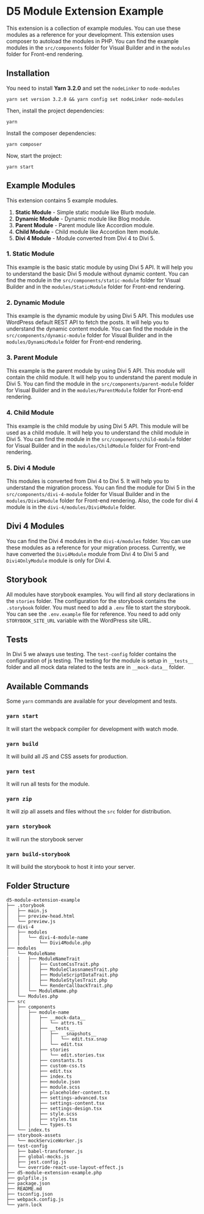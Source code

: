 # D5 Module Extension Example
This extension is a collection of example modules. You can use these modules as a reference for your development. This extension uses composer to autoload the modules in PHP. You can find the example modules in the `src/components` folder for Visual Builder and in the `modules` folder for Front-end rendering.

## Installation
You need to install **Yarn 3.2.0** and set the `nodeLinker` to `node-modules`
```
yarn set version 3.2.0 && yarn config set nodeLinker node-modules
```

Then, install the project dependencies:
```
yarn
```

Install the composer dependencies:
```
yarn composer
```

Now, start the project:
```
yarn start
```

## Example Modules
This extension contains 5 example modules.
1. **Static Module** - Simple static module like Blurb module.
2. **Dynamic Module** - Dynamic module like Blog module.
3. **Parent Module** - Parent module like Accordion module.
4. **Child Module** - Child module like Accordion Item module.
5. **Divi 4 Module** - Module converted from Divi 4 to Divi 5.

### 1. Static Module
This example is the basic static module by using Divi 5 API. It will help you to understand the basic Divi 5 module without dynamic content. You can find the module in the `src/components/static-module` folder for Visual Builder and in the `modules/StaticModule` folder for Front-end rendering.

### 2. Dynamic Module
This example is the dynamic module by using Divi 5 API. This modules use WordPress default REST API to fetch the posts. It will help you to understand the dynamic content module. You can find the module in the `src/components/dynamic-module` folder for Visual Builder and in the `modules/DynamicModule` folder for Front-end rendering.

### 3. Parent Module
This example is the parent module by using Divi 5 API. This module will contain the child module. It will help you to understand the parent module in Divi 5. You can find the module in the `src/components/parent-module` folder for Visual Builder and in the `modules/ParentModule` folder for Front-end rendering.

### 4. Child Module
This example is the child module by using Divi 5 API. This module will be used as a child module. It will help you to understand the child module in Divi 5. You can find the module in the `src/components/child-module` folder for Visual Builder and in the `modules/ChildModule` folder for Front-end rendering.

### 5. Divi 4 Module
This modules is converted from Divi 4 to Divi 5. It will help you to understand the migration process. You can find the module for Divi 5 in the `src/components/divi-4-module` folder for Visual Builder and in the `modules/Divi4Module` folder for Front-end rendering. Also, the code for divi 4 module is in the `divi-4/modules/Divi4Module` folder.

## Divi 4 Modules
You can find the Divi 4 modules in the `divi-4/modules` folder. You can use these modules as a reference for your migration process. Currently, we have converted the `Divi4Module` module from Divi 4 to Divi 5 and `Divi4OnlyModule` module is only for Divi 4.

## Storybook
All modules have storybook examples. You will find all story declarations in the `stories` folder. The configuration for the storybook contains the `.storybook` folder. You must need to add a `.env` file to start the storybook. You can see the `.env.example` file for reference. You need to add only `STORYBOOK_SITE_URL` variable with the WordPress site URL.

## Tests
In Divi 5 we always use testing. The `test-config` folder contains the configuration of js testing. The testing for the module is setup in `__tests__` folder and all mock data related to the tests are in `__mock-data__` folder.

## Available Commands
Some `yarn` commands are available for your development and tests.

### `yarn start`
It will start the webpack compiler for development with watch mode.

### `yarn build`
It will build all JS and CSS assets for production.

### `yarn test`
It will run all tests for the module.

### `yarn zip`
It will zip all assets and files without the `src` folder for distribution.

### `yarn storybook`
It will run the storybook server

### `yarn build-storybook`
It will build the storybook to host it into your server.

## Folder Structure
```
d5-module-extension-example
├── .storybook
│   ├── main.js
│   ├── preview-head.html
│   └── preview.js
├── divi-4
│   ├── modules
│   │   └── divi-4-module-name
│   │       └── Divi4Module.php
├── modules
│   └── ModuleName
|   |   ├── ModuleNameTrait
│   │   │   ├── CustomCssTrait.php
│   │   │   ├── ModuleClassnamesTrait.php
│   │   │   ├── ModuleScriptDataTrait.php
│   │   │   ├── ModuleStylesTrait.php
│   │   │   └── RenderCallbackTrait.php
│   │   └── ModuleName.php
│   └── Modules.php
├── src
│   ├── components
│   │   ├── module-name
│   │   │   ├── __mock-data__
│   │   │   │   └── attrs.ts
│   │   │   ├── __tests__
│   │   │   │   ├── __snapshots__
│   │   │   │   │   └── edit.tsx.snap
│   │   │   │   └── edit.tsx
│   │   │   ├── stories
│   │   │   │   └── edit.stories.tsx
│   │   │   ├── constants.ts
│   │   │   ├── custom-css.ts
│   │   │   ├── edit.tsx
│   │   │   ├── index.ts
│   │   │   ├── module.json
│   │   │   ├── module.scss
│   │   │   ├── placeholder-content.ts
│   │   │   ├── settings-advanced.tsx
│   │   │   ├── settings-content.tsx
│   │   │   ├── settings-design.tsx
│   │   │   ├── style.scss
│   │   │   ├── styles.tsx
│   │   │   └── types.ts
│   └── index.ts
├── storybook-assets
│   └── mockServiceWorker.js
├── test-config
│   ├── babel-transformer.js
│   ├── global-mocks.js
│   ├── jest.config.js
│   └── override-react-use-layout-effect.js
├── d5-module-extension-example.php
├── gulpfile.js
├── package.json
├── README.md
├── tsconfig.json
├── webpack.config.js
└── yarn.lock
```